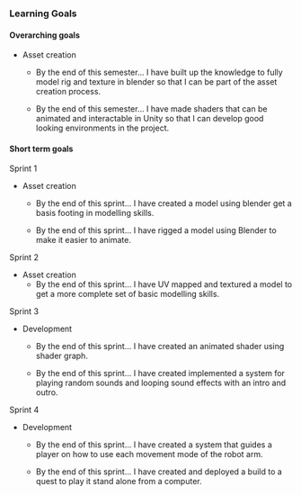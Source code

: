### Learning Goals

#### Overarching goals

* Asset creation
  * By the end of this semester...
I have built up the knowledge to fully model rig and texture in blender so that I can be part of the asset creation process.

  * By the end of this semester...
I have made shaders that can be animated and interactable in Unity so that I can develop good looking environments in the project.

#### Short term goals

Sprint 1

* Asset creation
  * By the end of this sprint...
I have created a model using blender get a basis footing in modelling skills.

  * By the end of this sprint... 
I have rigged a model using Blender to make it easier to animate.

Sprint 2

* Asset creation
  * By the end of this sprint...
  I have UV mapped and textured a model to get a more complete set of basic modelling skills.

Sprint 3

* Development
  * By the end of this sprint...
  I have created an animated shader using shader graph.

  * By the end of this sprint...
  I have created implemented a system for playing random sounds and looping sound effects with an intro and outro.

Sprint 4

* Development
  * By the end of this sprint...
  I have created a system that guides a player on how to use each movement mode of the robot arm.

  * By the end of this sprint...
  I have created and deployed a build to a quest to play it stand alone from a computer.